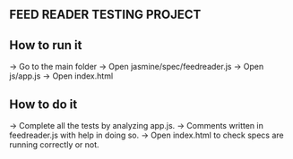 ## FEED READER TESTING PROJECT


## How to run it

-> Go to the main folder
-> Open jasmine/spec/feedreader.js
-> Open js/app.js
-> Open index.html

## How to do it

-> Complete all the tests by analyzing app.js.
-> Comments written in feedreader.js with help in doing so.
-> Open index.html to check specs are running correctly or not.